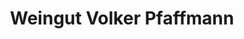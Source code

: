 ---
title: "Weingut Volker Pfaffmann"
url: /landau-in-der-pfalz/weingut-volker-pfaffmann/
shop: Spirituosen
---